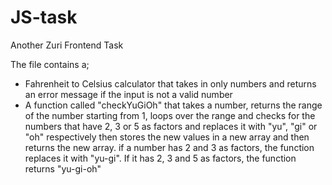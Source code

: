# JS-task
Another Zuri Frontend Task

The file contains a;
- Fahrenheit to Celsius calculator that takes in only numbers and returns an error message if the input is not a valid number
- A function called "checkYuGiOh" that takes a number, returns the range of the number starting from 1, loops over the range and checks for the numbers that have 2, 3 or 5 as factors and replaces it with "yu", "gi" or "oh" respectively then stores the new values in a new array and then returns the new array. if a number has 2 and 3 as factors, the function replaces it with "yu-gi". If it has 2, 3 and 5 as factors, the function returns "yu-gi-oh"
